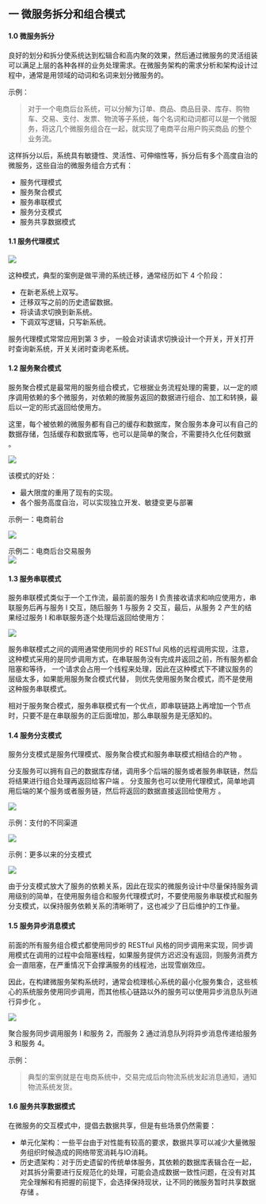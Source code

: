 ## 一 微服务拆分和组合模式

#### 1.0 微服务拆分

良好的划分和拆分使系统达到松辑合和高内聚的效果，然后通过微服务的灵活组装可以满足上层的各种各样的业务处理需求。在微服务架构的需求分析和架构设计过程中，通常是用领域的动词和名词来划分微服务的。  

示例：
> 对于一个电商后台系统，可以分解为订单、商品、商品目录、库存、购物车、交易、支付、发票、物流等子系统，每个名词和动词都可以是一个微服务，将这几个微服务组合在一起，就实现了电商平台用户购买商品 的整个业务流。

这样拆分以后，系统具有敏捷性、灵活性、可伸缩性等，拆分后有多个高度自治的微服务，这些自治的微服务组合方式有：
- 服务代理模式
- 服务聚合模式
- 服务串联模式
- 服务分支模式
- 服务共享数据模式

#### 1.1 服务代理模式

![](../images/arch/07-120.png)  

这种模式，典型的案例是做平滑的系统迁移，通常经历如下 4 个阶段：
- 在新老系统上双写。
- 迁移双写之前的历史遗留数据。
- 将读请求切换到新系统。
- 下调双写逻辑，只写新系统。

服务代理模式常常应用到第 3 步， 一般会对读请求切换设计一个开关，开关打开时查询新系统，开关关闭时查询老系统。  

#### 1.2 服务聚合模式

服务聚合模式是最常用的服务组合模式，它根据业务流程处理的需要，以一定的顺序调用依赖的多个微服务，对依赖的微服务返回的数据进行组合、加工和转换，最后以一定的形式返回给使用方。  

这里，每个被依赖的微服务都有自己的缓存和数据库，聚合服务本身可以有自己的数据存储，包括缓存和数据库等，也可以是简单的聚合，不需要持久化任何数据 。  

![](../images/arch/07-121.png)    

该模式的好处：
- 最大限度的重用了现有的实现。
- 各个服务高度自治，可以实现独立开发、敏捷变更与部署  

示例一：电商前台  

![](../images/arch/07-122.png)  

示例二：电商后台交易服务  
![](../images/arch/07-123.png)   

#### 1.3 服务串联模式

服务串联模式类似于一个工作流，最前面的服务 l 负责接收请求和响应使用方，串联服务后再与服务 l 交互，随后服务 1 与服务 2 交互，最后，从服务 2 产生的结果经过服务 l 和串联服务逐个处理后返回给使用方：  

![](../images/arch/07-124.png)   

服务串联模式之间的调用通常使用同步的 RESTful 风格的远程调用实现，注意，这种模式采用的是同步调用方式，在串联服务没有完成井返回之前，所有服务都会阻塞和等待， 一个请求会占用一个线程来处理，因此在这种模式下不建议服务的层级太多，如果能用服务聚合模式代替， 则优先使用服务聚合模式，而不是使用这种服务串联模式。  

相对于服务聚合模式，服务串联模式有一个优点，即串联链路上再增加一个节点时，只要不是在串联服务的正后面增加，那么串联服务是无感知的。  

#### 1.4 服务分支模式

服务分支模式是服务代理模式、服务聚合模式和服务串联模式相结合的产物 。  

分支服务可以拥有自己的数据库存储，调用多个后端的服务或者服务串联链，然后将结果进行组合处理再返回给客户端 。 分支服务也可以使用代理模式，简单地调用后端的某个服务或者服务链，然后将返回的数据直接返回给使用方 。  

![](../images/arch/07-125.png)   

示例：支付的不同渠道  

![](../images/arch/07-126.png)    

示例：更多以来的分支模式 

![](../images/arch/07-127.png)   

由于分支模式放大了服务的依赖关系，因此在现实的微服务设计中尽量保持服务调用级别的简单，在使用服务组合和服务代理模式时，不要使用服务串联模式和服务分支模式，以保持服务依赖关系的清晰明了，这也减少了日后维护的工作量。

#### 1.5 服务异步消息模式

前面的所有服务组合模式都使用同步的 RESTful 风格的同步调用来实现，同步调用模式在调用的过程中会阻塞线程，如果服务提供方迟迟没有返回，则服务消费方会一直阻塞，在严重情况下会撑满服务的线程池，出现雪崩效应。  

因此，在构建微服务架构系统时，通常会梳理核心系统的最小化服务集合，这些核心的系统服务使用同步调用，而其他核心链路以外的服务可以使用异步消息队列进行异步化 。  

![](../images/arch/07-128.png)    

聚合服务同步调用服务 l 和服务 2，而服务 2 通过消息队列将异步消息传递给服务 3 和服务 4。  

示例：
> 典型的案例就是在电商系统中，交易完成后向物流系统发起消息通知，通知物流系统发货。  

#### 1.6 服务共享数据模式

在微服务的交互模式中，提倡去数据共享，但是有些场景仍然需要：
- 单元化架构：一些平台由于对性能有较高的要求，数据共享可以减少大量微服务组织时候造成的网络带宽消耗与IO消耗。  
- 历史遗架构：对于历史遗留的传统单体服务，其依赖的数据库表辑合在一起，对其拆分需要进行反规范化的处理，可能会造成数据一致性问题，在没有对其
完全理解和有把握的前提下，会选择保持现状，让不同的微服务暂时共享数据存储 。


